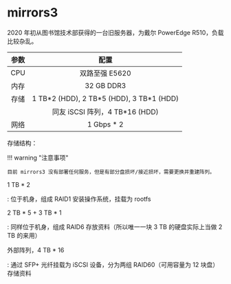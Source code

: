 # mirrors3

2020 年初从图书馆技术部获得的一台旧服务器，为戴尔 PowerEdge R510，负载比较杂乱。

| 参数 |           配置            |
| :--: | :-----------------------: |
| CPU  |      双路至强 E5620       |
| 内存 |        32 GB DDR3         |
| 存储 | 1 TB\*2 (HDD), 2 TB\*5 (HDD), 3 TB\*1 (HDD) |
|      | 同友 iSCSI 阵列，4 TB\*16 (HDD) |
| 网络 |       1 Gbps \* 2         |

存储结构：

!!! warning "注意事项"

    目前 mirrors3 没有部署任何服务，但是有部分盘损坏/接近损坏，需要更换并重建阵列。

1 TB \* 2

:   位于机身，组成 RAID1 安装操作系统，挂载为 rootfs

2 TB \* 5 + 3 TB \* 1

:   同样位于机身，组成 RAID6 存放资料（所以唯一一块 3 TB 的硬盘实际上当做 2 TB 的来用）

外部阵列，4 TB \* 16

:   通过 SFP+ 光纤挂载为 iSCSI 设备，分为两组 RAID60（可用容量为 12 块盘）存储资料
